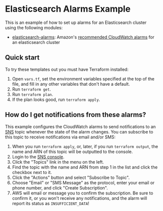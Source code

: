# Elasticsearch Alarms Example

This is an example of how to set up alarms for an Elasticsearch cluster using the following modules:

* [elasticsearch-alarms](/modules/alarms/elasticsearch-alarms): Amazon's [recommended CloudWatch alarms](https://docs.aws.amazon.com/elasticsearch-service/latest/developerguide/cloudwatch-alarms.html) for an elasticsearch cluster

## Quick start

To try these templates out you must have Terraform installed:

1. Open `vars.tf`, set the environment variables specified at the top of the file, and fill in any other variables that
   don't have a default.
1. Run `terraform get`.
1. Run `terraform plan`.
1. If the plan looks good, run `terraform apply`.

## How do I get notifications from these alarms?

This example configures the CloudWatch alarms to send notifications to an [SNS](https://aws.amazon.com/sns/) topic
whenever the state of the alarm changes. You can subscribe to this topic to receive notifications via email and/or
SMS:

1. When you run `terraform apply`, or, later, if you run `terraform output`, the name and ARN of this topic will be
   outputted to the console.
2. Login to the [SNS console](https://console.aws.amazon.com/sns/v2/home).
3. Click the "Topics" link in the menu on the left.
4. Find the topic with the name and ARN from step 1 in the list and click the checkbox next to it.
5. Click the "Actions" button and select "Subscribe to Topic".
6. Choose "Email" or "SMS Message" as the protocol, enter your email or phone number, and click "Create Subscription".
7. AWS will email or message you to confirm the subscription. Be sure to confirm it, or you won't receive any
   notifications, and the alarm will report its status as `INSUFFICIENT_DATA`!
